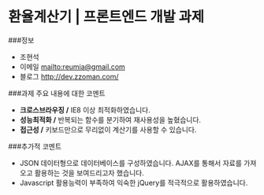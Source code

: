 # 환율계산기 | 프론트엔드 개발 과제 #

###정보
* 조현석
* 이메일 <mailto:reumia@gmail.com>
* 블로그 <http://dev.zzoman.com/>

###과제 주요 내용에 대한 코멘트
* **크로스브라우징 /** IE8 이상 최적화하였습니다.
* **성능최적화 /** 반복되는 함수를 분기하여 재사용성을 높혔습니다.
* **접근성 /** 키보드만으로 무리없이 계산기를 사용할 수 있습니다.

###추가적 코멘트
* JSON 데이터형으로 데이터베이스를 구성하였습니다. AJAX를 통해서 자료를 가져오고 활용하는 것을 보여드리고자 했습니다.
* Javascript 활용능력이 부족하여 익숙한 jQuery를 적극적으로 활용하였습니다.
